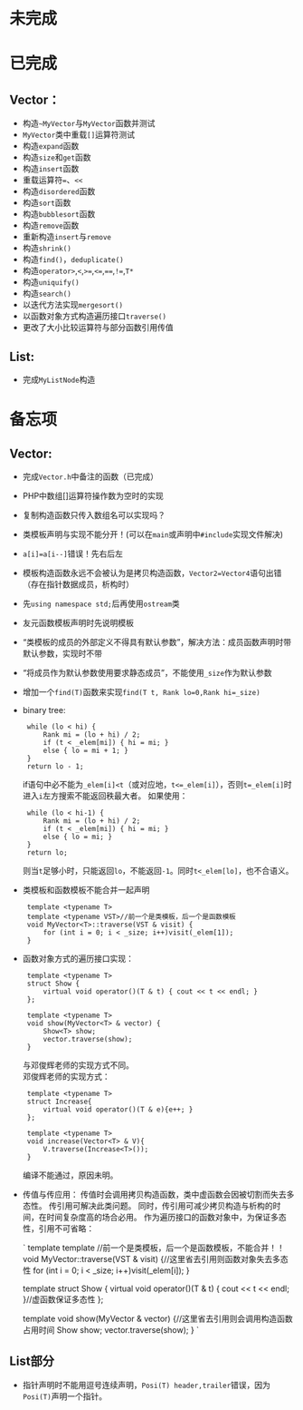 # 未完成   

# 已完成  
## Vector：
*  构造`~MyVector`与`MyVector`函数并测试
*  `MyVector`类中重载`[]`运算符测试
*  构造`expand`函数
*  构造`size`和`get`函数
*  构造`insert`函数
*  重载运算符`=`、`<<`
*  构造`disordered`函数
*  构造`sort`函数
*  构造`bubblesort`函数
*  构造`remove`函数
*  重新构造`insert`与`remove`
*  构造`shrink()`
*  构造`find()`，`deduplicate()`
*  构造`operator>`,`<`,`>=`,`<=`,`==`,`!=`,`T*`
*  构造`uniquify()`
*  构造`search()`
*  以迭代方法实现`mergesort()`
*  以函数对象方式构造遍历接口`traverse()`
*  更改了大小比较运算符与部分函数引用传值

## List:
*  完成`MyListNode`构造


# 备忘项  
## Vector:
*  完成`Vector.h`中备注的函数（已完成）
*  PHP中数组[]运算符操作数为空时的实现
*  复制构造函数只传入数组名可以实现吗？
*  类模板声明与实现不能分开！(可以在`main`或声明中`#include`实现文件解决)
*  `a[i]=a[i--]`错误！先右后左
*  模板构造函数永远不会被认为是拷贝构造函数，`Vector2=Vector4`语句出错（存在指针数据成员，析构时）
*  先`using namespace std;`后再使用`ostream`类
*  友元函数模板声明时先说明模板
*  “类模板的成员的外部定义不得具有默认参数”，解决方法：成员函数声明时带默认参数，实现时不带
*  “将成员作为默认参数使用要求静态成员”，不能使用`_size`作为默认参数
*  增加一个`find(T)`函数来实现`find(T t, Rank lo=0,Rank hi=_size)`
*  binary tree:  

		while (lo < hi) {
			Rank mi = (lo + hi) / 2;
			if (t < _elem[mi]) { hi = mi; }
			else { lo = mi + 1; }
		}
		return lo - 1;
		
	if语句中必不能为`_elem[i]<t`（或对应地，`t<=_elem[i]`），否则`t=_elem[i]`时进入`i`左方搜索不能返回秩最大者。
	如果使用：  
	
		while (lo < hi-1) {
			Rank mi = (lo + hi) / 2;
			if (t < _elem[mi]) { hi = mi; }
			else { lo = mi; }
		}
		return lo;
		
	则当`t`足够小时，只能返回`lo`，不能返回`-1`。同时`t<_elem[lo]`，也不合语义。
*  类模板和函数模板不能合并一起声明

		template <typename T>
		template <typename VST>//前一个是类模板，后一个是函数模板
		void MyVector<T>::traverse(VST & visit) {
			for (int i = 0; i < _size; i++)visit(_elem[1]);
		}
		
*  函数对象方式的遍历接口实现：

		template <typename T>
		struct Show {
			virtual void operator()(T & t) { cout << t << endl; }
		};
		
		template <typename T>
		void show(MyVector<T> & vector) {
			Show<T> show;
			vector.traverse(show);
		}
		
	与邓俊辉老师的实现方式不同。  
	邓俊辉老师的实现方式：
	
		template <typename T>
		struct Increase{
			virtual void operator()(T & e){e++; }
		};
		
		template <typename T>
		void increase(Vector<T> & V){
			V.traverse(Increase<T>());
		}
		
	编译不能通过，原因未明。
*  传值与传应用：
	传值时会调用拷贝构造函数，类中虚函数会因被切割而失去多态性。
	传引用可解决此类问题。
	同时，传引用可减少拷贝构造与析构的时间，在时间复杂度高的场合必用。
	作为遍历接口的函数对象中，为保证多态性，引用不可省略：
	
	`
	template <typename T>
	template <typename VST>//前一个是类模板，后一个是函数模板，不能合并！！
	void MyVector<T>::traverse(VST & visit) {//这里省去引用则函数对象失去多态性
		for (int i = 0; i < _size; i++)visit(_elem[i]);
	}
	
	template <typename T>
	struct Show {
		virtual void operator()(T & t) { cout << t << endl; }//虚函数保证多态性
	};
	
	template <typename T>
	void show(MyVector<T> & vector) {//这里省去引用则会调用构造函数占用时间
		Show<T> show;
		vector.traverse(show);
	}
	`
	
## List部分
*  指针声明时不能用逗号连续声明，`Posi(T) header,trailer`错误，因为`Posi(T)`声明一个指针。